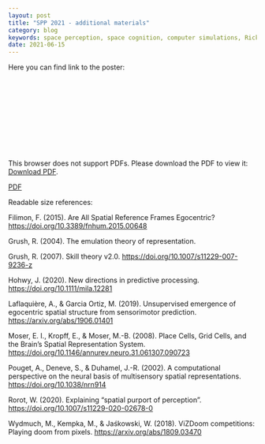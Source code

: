 ```yaml
---
layout: post
title: "SPP 2021 - additional materials"
category: blog
keywords: space perception, space cognition, computer simulations, Rick Grush, Society for Philosophy and Psychology, conference, poster
date: 2021-06-15
---
```



Here you can find link to the poster:

<object data="https://wiktor.rorot.pl/files/rorot-modeling-spatial-purport.pdf" type="application/pdf" width="100%" height="750px">
    <embed src="https://wiktor.rorot.pl/files/rorot-modeling-spatial-purport.pdf" type="application/pdf">
        <p>This browser does not support PDFs. Please download the PDF to view it: <a href="https://wiktor.rorot.pl/files/rorot-modeling-spatial-purport.pdf" target="_blank">Download PDF</a>.</p>
    </embed>
</object>


<a href="https://wiktor.rorot.pl/files/rorot-modeling-spatial-purport.pdf" target="_blank">PDF</a>

Readable size references:

Filimon, F. (2015). Are All Spatial Reference Frames Egocentric? https://doi.org/10.3389/fnhum.2015.00648

Grush, R. (2004). The emulation theory of representation.

Grush, R. (2007). Skill theory v2.0. https://doi.org/10.1007/s11229-007-9236-z

Hohwy, J. (2020). New directions in predictive processing. https://doi.org/10.1111/mila.12281

Laflaquière, A., & Garcia Ortiz, M. (2019). Unsupervised emergence of egocentric spatial structure from sensorimotor prediction.
https://arxiv.org/abs/1906.01401

Moser, E. I., Kropff, E., & Moser, M.-B. (2008). Place Cells, Grid Cells, and the Brain’s Spatial Representation System. https://doi.org/10.1146/annurev.neuro.31.061307.090723

Pouget, A., Deneve, S., & Duhamel, J.-R. (2002). A computational perspective on the neural basis of multisensory spatial representations. https://doi.org/10.1038/nrn914

Rorot, W. (2020). Explaining “spatial purport of perception”. https://doi.org/10.1007/s11229-020-02678-0

Wydmuch, M., Kempka, M., & Jaśkowski, W. (2018). ViZDoom competitions: Playing doom from pixels. https://arxiv.org/abs/1809.03470
